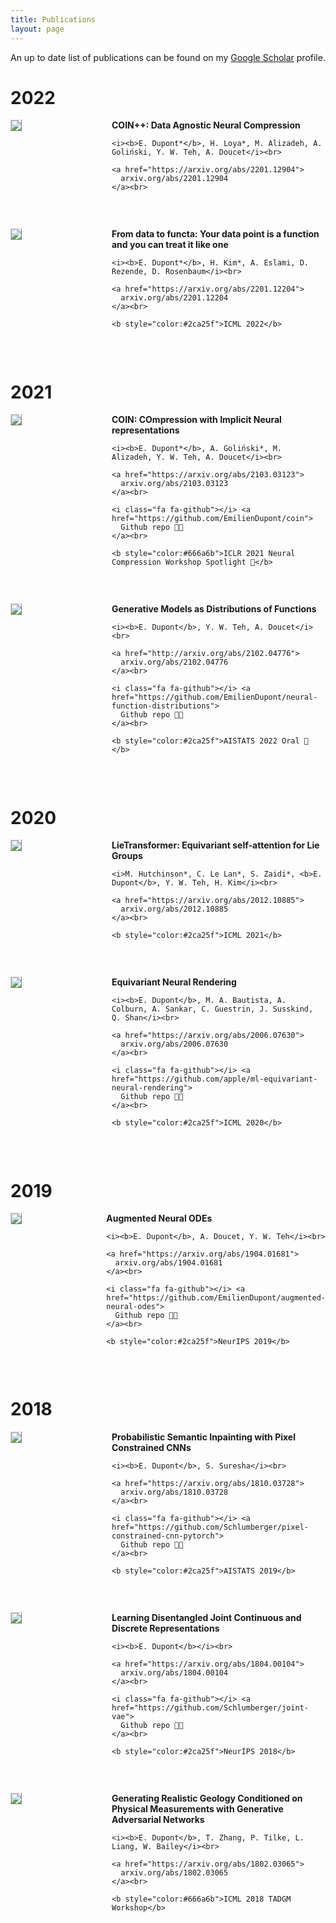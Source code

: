 ```yaml
---
title: Publications
layout: page
---
```


An up to date list of publications can be found on my [Google Scholar](https://scholar.google.com/citations?user=IY5WyIEAAAAJ&hl=en) profile.


# 2022

<div style="display:flex;">

  <div style="flex:1; padding-right:5%">
    <img src="{{ site.url }}/imgs/paper-icons/coinpp.png" style="align:left; border: 1px solid #d3d3d3; border-style: outset;">
  </div>

  <div style="flex:2.5;">
    <b style="font-size: 100%;">COIN++: Data Agnostic Neural Compression</b><br>

    <i><b>E. Dupont*</b>, H. Loya*, M. Alizadeh, A. Goliński, Y. W. Teh, A. Doucet</i><br>

    <a href="https://arxiv.org/abs/2201.12904">
      arxiv.org/abs/2201.12904
    </a><br>
  </div>
</div>

&nbsp;


<div style="display:flex;">

  <div style="flex:1; padding-right:5%">
    <img src="{{ site.url }}/imgs/paper-icons/functa.png" style="align:left; border: 1px solid #d3d3d3; border-style: outset;">
  </div>

  <div style="flex:2.5;">
    <b style="font-size: 100%;">From data to functa: Your data point is a function and you can treat it like one</b><br>

    <i><b>E. Dupont*</b>, H. Kim*, A. Eslami, D. Rezende, D. Rosenbaum</i><br>

    <a href="https://arxiv.org/abs/2201.12204">
      arxiv.org/abs/2201.12204
    </a><br>

    <b style="color:#2ca25f">ICML 2022</b>
  </div>
</div>

&nbsp;


# 2021

<div style="display:flex;">

  <div style="flex:1; padding-right:5%">
    <img src="{{ site.url }}/imgs/paper-icons/coin.png" style="align:left; border: 1px solid #d3d3d3; border-style: outset;">
  </div>

  <div style="flex:2.5;">
    <b style="font-size: 100%;">COIN: COmpression with Implicit Neural representations</b><br>

    <i><b>E. Dupont*</b>, A. Goliński*, M. Alizadeh, Y. W. Teh, A. Doucet</i><br>

    <a href="https://arxiv.org/abs/2103.03123">
      arxiv.org/abs/2103.03123
    </a><br>

    <i class="fa fa-github"></i> <a href="https://github.com/EmilienDupont/coin">
      Github repo 👩‍💻
    </a><br>

    <b style="color:#666a6b">ICLR 2021 Neural Compression Workshop Spotlight 🎉</b>
  </div>
</div>

&nbsp;


<div style="display:flex;">

  <div style="flex:1; padding-right:5%">
    <img src="{{ site.url }}/imgs/paper-icons/nfd.png" style="align:left; border: 1px solid #d3d3d3; border-style: outset;">
  </div>

  <div style="flex:2.5;">
    <b style="font-size: 100%;">Generative Models as Distributions of Functions</b><br>

    <i><b>E. Dupont</b>, Y. W. Teh, A. Doucet</i><br>

    <a href="http://arxiv.org/abs/2102.04776">
      arxiv.org/abs/2102.04776
    </a><br>

    <i class="fa fa-github"></i> <a href="https://github.com/EmilienDupont/neural-function-distributions">
      Github repo 👩‍💻
    </a><br>

    <b style="color:#2ca25f">AISTATS 2022 Oral 🌟</b>
  </div>
</div>

&nbsp;


# 2020

<div style="display:flex;">

  <div style="flex:1; padding-right:5%">
    <img src="{{ site.url }}/imgs/paper-icons/lietransformer.png" style="align:left; border: 1px solid #d3d3d3; border-style: outset;">
  </div>

  <div style="flex:2.5;">
    <b style="font-size: 100%;">LieTransformer: Equivariant self-attention for Lie Groups</b><br>

    <i>M. Hutchinson*, C. Le Lan*, S. Zaidi*, <b>E. Dupont</b>, Y. W. Teh, H. Kim</i><br>

    <a href="https://arxiv.org/abs/2012.10885">
      arxiv.org/abs/2012.10885
    </a><br>

    <b style="color:#2ca25f">ICML 2021</b>
  </div>
</div>

&nbsp;


<div style="display:flex;">

  <div style="flex:1; padding-right:5%">
    <img src="{{ site.url }}/imgs/paper-icons/enr.png" style="align:left; border: 1px solid #d3d3d3; border-style: outset;">
  </div>

  <div style="flex:2.5;">
    <b style="font-size: 100%;">Equivariant Neural Rendering</b><br>

    <i><b>E. Dupont</b>, M. A. Bautista, A. Colburn, A. Sankar, C. Guestrin, J. Susskind, Q. Shan</i><br>

    <a href="https://arxiv.org/abs/2006.07630">
      arxiv.org/abs/2006.07630
    </a><br>

    <i class="fa fa-github"></i> <a href="https://github.com/apple/ml-equivariant-neural-rendering">
      Github repo 👩‍💻
    </a><br>

    <b style="color:#2ca25f">ICML 2020</b>
  </div>
</div>

&nbsp;


# 2019

<div style="display:flex;">

  <div style="flex:1; padding-right:5%">
    <img src="{{ site.url }}/imgs/paper-icons/anode.png" style="align:left; border: 1px solid #d3d3d3; border-style: outset;">
  </div>

  <div style="flex:2.5;">
    <b style="font-size: 100%;">Augmented Neural ODEs</b><br>

    <i><b>E. Dupont</b>, A. Doucet, Y. W. Teh</i><br>

    <a href="https://arxiv.org/abs/1904.01681">
      arxiv.org/abs/1904.01681
    </a><br>

    <i class="fa fa-github"></i> <a href="https://github.com/EmilienDupont/augmented-neural-odes">
      Github repo 👩‍💻
    </a><br>

    <b style="color:#2ca25f">NeurIPS 2019</b>
  </div>
</div>

&nbsp;


# 2018

<div style="display:flex;">

  <div style="flex:1; padding-right:5%">
    <img src="{{ site.url }}/imgs/paper-icons/inpainting.png" style="align:left; border: 1px solid #d3d3d3; border-style: outset;">
  </div>

  <div style="flex:2.5;">
    <b style="font-size: 100%;">Probabilistic Semantic Inpainting with Pixel Constrained CNNs</b><br>

    <i><b>E. Dupont</b>, S. Suresha</i><br>

    <a href="https://arxiv.org/abs/1810.03728">
      arxiv.org/abs/1810.03728
    </a><br>

    <i class="fa fa-github"></i> <a href="https://github.com/Schlumberger/pixel-constrained-cnn-pytorch">
      Github repo 👩‍💻
    </a><br>

    <b style="color:#2ca25f">AISTATS 2019</b>
  </div>
</div>

&nbsp;


<div style="display:flex;">

  <div style="flex:1; padding-right:5%">
    <img src="{{ site.url }}/imgs/paper-icons/jointvae.png" style="align:left; border: 1px solid #d3d3d3; border-style: outset;">
  </div>

  <div style="flex:2.5;">
    <b style="font-size: 100%;">Learning Disentangled Joint Continuous and Discrete Representations</b><br>

    <i><b>E. Dupont</b></i><br>

    <a href="https://arxiv.org/abs/1804.00104">
      arxiv.org/abs/1804.00104
    </a><br>

    <i class="fa fa-github"></i> <a href="https://github.com/Schlumberger/joint-vae">
      Github repo 👩‍💻
    </a><br>

    <b style="color:#2ca25f">NeurIPS 2018</b>
  </div>
</div>

&nbsp;


<div style="display:flex;">

  <div style="flex:1; padding-right:5%">
    <img src="{{ site.url }}/imgs/paper-icons/geology.png" style="align:left; border: 1px solid #d3d3d3; border-style: outset;">
  </div>

  <div style="flex:2.5;">
    <b style="font-size: 100%;">Generating Realistic Geology Conditioned on Physical Measurements with Generative Adversarial Networks</b><br>

    <i><b>E. Dupont</b>, T. Zhang, P. Tilke, L. Liang, W. Bailey</i><br>

    <a href="https://arxiv.org/abs/1802.03065">
      arxiv.org/abs/1802.03065
    </a><br>

    <b style="color:#666a6b">ICML 2018 TADGM Workshop</b>
  </div>
</div>

&nbsp;
